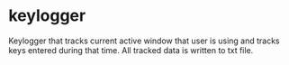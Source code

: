 # keylogger

Keylogger that tracks current active window that user is using and tracks keys entered during that time. All tracked data is written to txt file.
